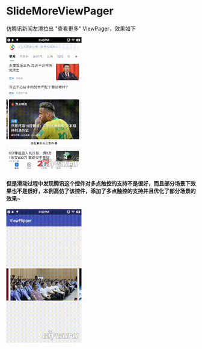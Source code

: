 # SlideMoreViewPager
仿腾讯新闻左滑拉出 "查看更多" ViewPager，效果如下

<img src="gif/Gif_20180702145143819_by_gifguru.gif" width = "200">

#### 但是滑动过程中发现腾讯这个控件对多点触控的支持不是很好，而且部分场景下效果也不是很好，本例高仿了该控件，添加了多点触控的支持并且优化了部分场景的效果~

<img src="gif/Gif_20180702145359105_by_gifguru.gif" width = "200">